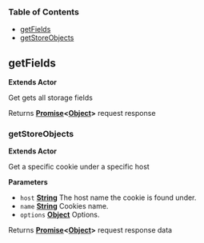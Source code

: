 ### Table of Contents

-   [getFields](#getfields)
-   [getStoreObjects](#getstoreobjects)

## getFields

**Extends Actor**

Get gets all storage fields

Returns **[Promise](https://developer.mozilla.org/en-US/docs/Web/JavaScript/Reference/Global_Objects/Promise)&lt;[Object](https://developer.mozilla.org/en-US/docs/Web/JavaScript/Reference/Global_Objects/Object)>** request response


### getStoreObjects

**Extends Actor**

Get a specific cookie under a specific host

**Parameters**

-   `host` **[String](https://developer.mozilla.org/en-US/docs/Web/JavaScript/Reference/Global_Objects/String)** The host name the cookie is found under.
-   `name` **[String](https://developer.mozilla.org/en-US/docs/Web/JavaScript/Reference/Global_Objects/String)** Cookies name.
-   `options` **[Object](https://developer.mozilla.org/en-US/docs/Web/JavaScript/Reference/Global_Objects/Object)** Options.

Returns **[Promise](https://developer.mozilla.org/en-US/docs/Web/JavaScript/Reference/Global_Objects/Promise)&lt;[Object](https://developer.mozilla.org/en-US/docs/Web/JavaScript/Reference/Global_Objects/Object)>** request response data
